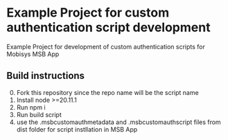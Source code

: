 # Example Project for custom authentication script development

Example Project for development of custom authentication scripts for Mobisys MSB App

## Build instructions

0. Fork this repository since the repo name will be the script name
1. Install node >=20.11.1
2. Run npm i
3. Run build script
4. use the .msbcustomauthmetadata and .msbcustomauthscript files from dist folder for script instllation in MSB App

